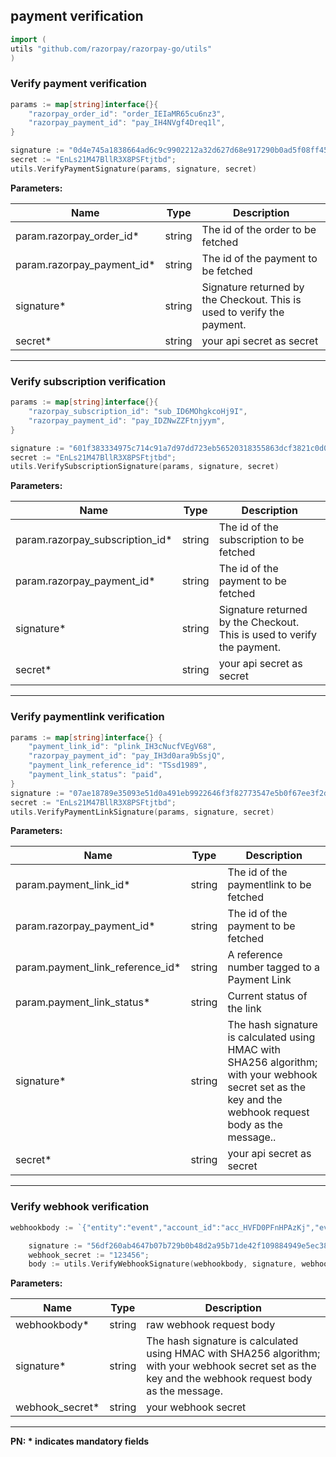 ## payment verification

```go
import (
utils "github.com/razorpay/razorpay-go/utils"
)
```

### Verify payment verification

```go
params := map[string]interface{}{
	"razorpay_order_id": "order_IEIaMR65cu6nz3",
	"razorpay_payment_id": "pay_IH4NVgf4Dreq1l",
}

signature := "0d4e745a1838664ad6c9c9902212a32d627d68e917290b0ad5f08ff4561bc50f";
secret := "EnLs21M47BllR3X8PSFtjtbd";
utils.VerifyPaymentSignature(params, signature, secret)
```

**Parameters:**


| Name  | Type      | Description                                      |
|-------|-----------|--------------------------------------------------|
| param.razorpay_order_id*  | string | The id of the order to be fetched  |
| param.razorpay_payment_id*    | string | The id of the payment to be fetched |
| signature* | string   | Signature returned by the Checkout. This is used to verify the payment. |
| secret* | string   | your api secret as secret |

-------------------------------------------------------------------------------------------------------
### Verify subscription verification

```go
params := map[string]interface{}{
	"razorpay_subscription_id": "sub_ID6MOhgkcoHj9I",
	"razorpay_payment_id": "pay_IDZNwZZFtnjyym",
}

signature := "601f383334975c714c91a7d97dd723eb56520318355863dcf3821c0d07a17693";
secret := "EnLs21M47BllR3X8PSFtjtbd";
utils.VerifySubscriptionSignature(params, signature, secret)
```

**Parameters:**


| Name  | Type      | Description                                      |
|-------|-----------|--------------------------------------------------|
| param.razorpay_subscription_id*  | string | The id of the subscription to be fetched  |
| param.razorpay_payment_id*    | string | The id of the payment to be fetched |
| signature* | string   | Signature returned by the Checkout. This is used to verify the payment. |
| secret* | string   | your api secret as secret |

-------------------------------------------------------------------------------------------------------
### Verify paymentlink verification

```go
params := map[string]interface{} {
	"payment_link_id": "plink_IH3cNucfVEgV68",
	"razorpay_payment_id": "pay_IH3d0ara9bSsjQ",
	"payment_link_reference_id": "TSsd1989",
	"payment_link_status": "paid",
}
signature := "07ae18789e35093e51d0a491eb9922646f3f82773547e5b0f67ee3f2d3bf7d5b";
secret := "EnLs21M47BllR3X8PSFtjtbd";
utils.VerifyPaymentLinkSignature(params, signature, secret)
```

**Parameters:**


| Name  | Type      | Description                                      |
|-------|-----------|--------------------------------------------------|
| param.payment_link_id*  | string | The id of the paymentlink to be fetched  |
| param.razorpay_payment_id*  | string | The id of the payment to be fetched  |
| param.payment_link_reference_id*  | string |  A reference number tagged to a Payment Link |
| param.payment_link_status*  | string | Current status of the link  |
| signature* | string   | The hash signature is calculated using HMAC with SHA256 algorithm; with your webhook secret set as the key and the webhook request body as the message.. |
| secret* | string   | your api secret as secret |

-------------------------------------------------------------------------------------------------------

### Verify webhook verification

```go
webhookbody := `{"entity":"event","account_id":"acc_HVFD0PFnHPAzKj","event":"payment.authorized","contains":["payment"],"payload":{"payment":{"entity":{"id":"pay_JUEM4c0pSLpFEW","entity":"payment","amount":12300,"currency":"INR","status":"authorized","order_id":"order_JUELuT6cFaHkvd","invoice_id":null,"international":false,"method":"netbanking","amount_refunded":0,"refund_status":null,"captured":false,"description":"#JUELZ1z1EC0pwi","card_id":null,"bank":"SBIN","wallet":null,"vpa":null,"email":"gaurav.kumar@example.com","contact":"+919999999999","notes":[],"fee":null,"tax":null,"error_code":null,"error_description":null,"error_source":null,"error_step":null,"error_reason":null,"acquirer_data":{"bank_transaction_id":"6416615"},"created_at":1652339804}}},"created_at":1652339806}`;

    signature := "56df260ab4647b07b729b0b48d2a95b71de42f109884949e5ec387a2bb8b6919";
    webhook_secret := "123456";
	body := utils.VerifyWebhookSignature(webhookbody, signature, webhook_secret)
```

**Parameters:**


| Name  | Type      | Description                                      |
|-------|-----------|--------------------------------------------------|
| webhookbody*  | string | raw webhook request body  |
| signature*  | string | The hash signature is calculated using HMAC with SHA256 algorithm; with your webhook secret set as the key and the webhook request body as the message.  |
| webhook_secret* | string   | your webhook secret |

-------------------------------------------------------------------------------------------------------


**PN: * indicates mandatory fields**
<br>
<br>